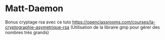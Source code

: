 # Matt-Daemon
Bonus cryptage rsa avec ce tuto https://openclassrooms.com/courses/la-cryptographie-asymetrique-rsa (Utilisation de la libraire gmp pour gérer des nombres très grands)
